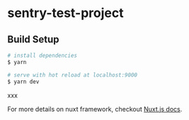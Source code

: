 # sentry-test-project

## Build Setup

``` bash
# install dependencies
$ yarn

# serve with hot reload at localhost:9000
$ yarn dev
```
xxx

For more details on nuxt framework, checkout [Nuxt.js docs](https://github.com/nuxt/nuxt.js).

